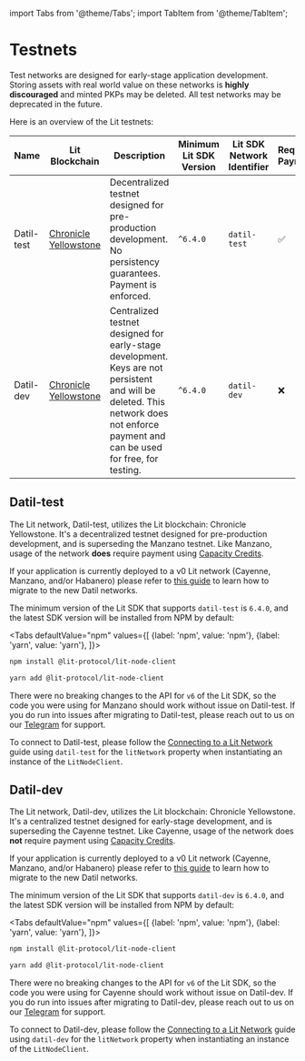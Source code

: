 import Tabs from '@theme/Tabs';
import TabItem from '@theme/TabItem';

# Testnets

Test networks are designed for early-stage application development. Storing assets with real world value on these networks is **highly discouraged** and minted PKPs may be deleted. All test networks may be deprecated in the future.

Here is an overview of the Lit testnets:

| Name       | Lit Blockchain                                                   | Description                                                                                                                                                                         | Minimum Lit SDK Version | Lit SDK Network Identifier | Requires Payment |
|------------|------------------------------------------------------------------|-------------------------------------------------------------------------------------------------------------------------------------------------------------------------------------|-------------------------|----------------------------|------------------|
| Datil-test | [Chronicle Yellowstone](./lit-blockchains/chronicle-yellowstone) | Decentralized testnet designed for pre-production development. No persistency guarantees. Payment is enforced.                                                                      | `^6.4.0`                | `datil-test`               | ✅                |
| Datil-dev  | [Chronicle Yellowstone](./lit-blockchains/chronicle-yellowstone) | Centralized testnet designed for early-stage development. Keys are not persistent and will be deleted. This network does not enforce payment and can be used for free, for testing. | `^6.4.0`                | `datil-dev`                | ❌                | 

## Datil-test

The Lit network, Datil-test, utilizes the Lit blockchain: Chronicle Yellowstone. It's a decentralized testnet designed for pre-production development, and is superseding the Manzano testnet. Like Manzano, usage of the network **does** require payment using [Capacity Credits](../sdk/capacity-credits).

If your application is currently deployed to a v0 Lit network (Cayenne, Manzano, and/or Habanero) please refer to [this guide](migrating-to-datil) to learn how to migrate to the new Datil networks.

The minimum version of the Lit SDK that supports `datil-test` is `6.4.0`, and the latest SDK version will be installed from NPM by default:

<Tabs
defaultValue="npm"
values={[
{label: 'npm', value: 'npm'},
{label: 'yarn', value: 'yarn'},
]}>
<TabItem value="npm">

```bash
npm install @lit-protocol/lit-node-client
```

</TabItem>

<TabItem value="yarn">

```bash
yarn add @lit-protocol/lit-node-client
```

</TabItem>
</Tabs>

There were no breaking changes to the API for `v6` of the Lit SDK, so the code you were using for Manzano should work without issue on Datil-test. If you do run into issues after migrating to Datil-test, please reach out to us on our [Telegram](https://t.me/+aa73FAF9Vp82ZjJh) for support.

To connect to Datil-test, please follow the [Connecting to a Lit Network](./connecting) guide using `datil-test` for the `litNetwork` property when instantiating an instance of the `LitNodeClient`.

## Datil-dev

The Lit network, Datil-dev, utilizes the Lit blockchain: Chronicle Yellowstone. It's a centralized testnet designed for early-stage development, and is superseding the Cayenne testnet. Like Cayenne, usage of the network does **not** require payment using [Capacity Credits](../sdk/capacity-credits).

If your application is currently deployed to a v0 Lit network (Cayenne, Manzano, and/or Habanero) please refer to [this guide](migrating-to-datil) to learn how to migrate to the new Datil networks.

The minimum version of the Lit SDK that supports `datil-dev` is `6.4.0`, and the latest SDK version will be installed from NPM by default:

<Tabs
defaultValue="npm"
values={[
{label: 'npm', value: 'npm'},
{label: 'yarn', value: 'yarn'},
]}>
<TabItem value="npm">

```bash
npm install @lit-protocol/lit-node-client
```

</TabItem>

<TabItem value="yarn">

```bash
yarn add @lit-protocol/lit-node-client
```

</TabItem>
</Tabs>

There were no breaking changes to the API for `v6` of the Lit SDK, so the code you were using for Cayenne should work without issue on Datil-dev. If you do run into issues after migrating to Datil-dev, please reach out to us on our [Telegram](https://t.me/+aa73FAF9Vp82ZjJh) for support.

To connect to Datil-dev, please follow the [Connecting to a Lit Network](./connecting) guide using `datil-dev` for the `litNetwork` property when instantiating an instance of the `LitNodeClient`.
